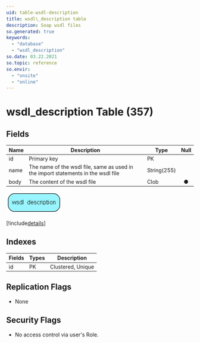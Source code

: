 ```yaml
---
uid: table-wsdl-description
title: wsdl\_description table
description: Soap wsdl files
so.generated: true
keywords:
  - "database"
  - "wsdl_description"
so.date: 03.22.2021
so.topic: reference
so.envir:
  - "onsite"
  - "online"
---
```


# wsdl\_description Table (357)

## Fields

| Name | Description | Type | Null |
|------|-------------|------|:----:|
|id|Primary key|PK| |
|name|The name of the wsdl file, same as used in the import statements in the wsdl file|String(255)| |
|body|The content of the wsdl file|Clob|&#x25CF;|


![wsdl_description table relationship diagram](./media/wsdl_description.png)

[!include[details](./includes/wsdl-description.md)]

## Indexes

| Fields | Types | Description |
|--------|-------|-------------|
|id |PK |Clustered, Unique |

## Replication Flags

* None

## Security Flags

* No access control via user's Role.

